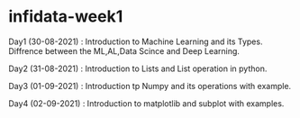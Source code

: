 # infidata-week1
Day1 (30-08-2021) : Introduction to Machine Learning and its Types. Diffrence between the ML,AL,Data Scince and Deep Learning.

Day2 (31-08-2021) : Introduction to Lists and List operation in python.

Day3 (01-09-2021) : Introduction tp Numpy and its operations with example.

Day4 (02-09-2021) : Introduction to matplotlib and subplot with examples. 
